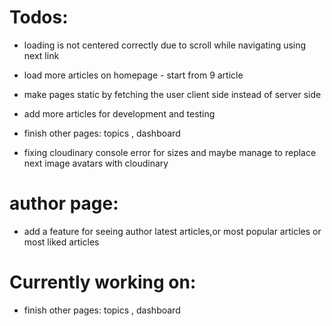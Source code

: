 # Todos:

- loading is not centered correctly due to scroll while navigating using next link

- load more articles on homepage - start from 9 article

- make pages static by fetching the user client side instead of server side

- add more articles for development and testing

- finish other pages: topics , dashboard

- fixing cloudinary console error for sizes and maybe manage to replace next image avatars with cloudinary

# author page:

- add a feature for seeing author latest articles,or most popular articles or most liked articles

# Currently working on:

- finish other pages: topics , dashboard
